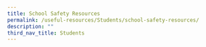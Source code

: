 ```yaml
---
title: School Safety Resources
permalink: /useful-resources/Students/school-safety-resources/
description: ""
third_nav_title: Students
---
```

